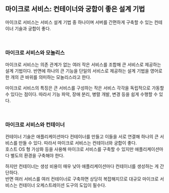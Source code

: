 ## 마이크로 서비스: 컨테이너와 궁합이 좋은 설계 기법
마이크로 서비스는 서비스 설계 기법 중 하나이며 서버를 간편하게 구축할 수 있는 컨테이너 기술과 궁합이 좋다.  

<br>

### 마이크로 서비스와 모놀리스
마이크로 서비스는 의존 관계가 없는 여러 작은 서비스를 조합해 큰 서비스로 제공하는 설계 기법이다. 반면에 하나의 큰 기능을 단일의 서비스로 제공하는 설계 기법을 영어로 한 개의 큰 바위를 의미하는 모놀리스라고 한다.  

마이크로 서비스의 특징은 큰 서비스를 구성하는 작은 서비스 각각을 독립적으로 가동할 수 있다는 점이다. 따라서 기능 파악, 장애 분리, 병렬 개발, 변경 등을 쉽게 수행할 수 있다.  

<br>

### 마이크로 서비스와 컨테이너
컨테이너 기술은 애플리케이션마다 컨테이너를 만들고 이들을 서로 연결해 하나의 큰 서비스를 만들 수 있다. 따라서 마이크로 서비스는 컨테이너와 궁합이 좋다.  
호스트 OS 형 가상화 등을 사용해 마이크로 서비스를 구축할 수 있지만 애플리케이션마다 별도의 환경을 구축해야 한다.  

하지만 컨테이너는 생성 비용이 매우 낮아 애플리케이션마다 컨테이너를 생성하는 게 간단하다.  
반면 여러 서비스를 여러 컨테이너로 구축하면 상당히 복잡해지므로 대규모 마이크로 서비스는 컨테이너 오케스트레이션 도구의 도입이 필수다. 